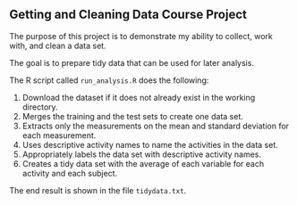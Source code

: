 ## Getting and Cleaning Data Course Project

The purpose of this project is to demonstrate my ability to collect, work with, and clean a data set.

The goal is to prepare tidy data that can be used for later analysis. 

The R script called `run_analysis.R` does the following:

1. Download the dataset if it does not already exist in the working directory.
2. Merges the training and the test sets to create one data set.
3. Extracts only the measurements on the mean and standard deviation for each measurement.
4. Uses descriptive activity names to name the activities in the data set.
5. Appropriately labels the data set with descriptive activity names.
6. Creates a tidy data set with the average of each variable for each activity and each subject.

The end result is shown in the file `tidydata.txt`.
